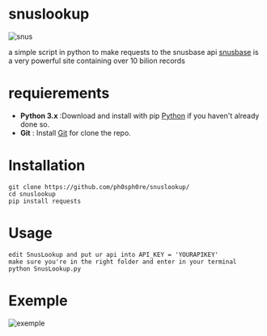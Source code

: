 # snuslookup
![snus](https://media.discordapp.net/attachments/1283853752000053380/1295568148363350026/image.png?ex=670f1f5d&is=670dcddd&hm=cf41f2691fb848040986ad382d6b45e0afd56f129c6d460a665dbbde28cb2d4e&=&format=webp&quality=lossless&width=680&height=500)

a simple script in python to make requests to the snusbase api
[snusbase](https://snusbase.com/) is a very powerful site containing over 10 bilion records 
# requierements
- **Python 3.x** :Download and install with pip  [Python](https://www.python.org/downloads/) if you haven't already done so.
- **Git** : Install [Git](https://git-scm.com/downloads) for clone the repo.
# Installation
``` 
git clone https://github.com/ph0sph0re/snuslookup/
cd snuslookup
pip install requests
``` 
# Usage
``` 
edit SnusLookup and put ur api into API_KEY = 'YOURAPIKEY'
make sure you're in the right folder and enter in your terminal
python SnusLookup.py
```
# Exemple
![exemple](https://media.discordapp.net/attachments/1283853752000053380/1295576074222178315/image.png?ex=670f26be&is=670dd53e&hm=06ddc38c3e5009f2404885513929384a37a6d09cc5d22c661787040dd68a4a2e&=&format=webp&quality=lossless&width=836&height=500)
